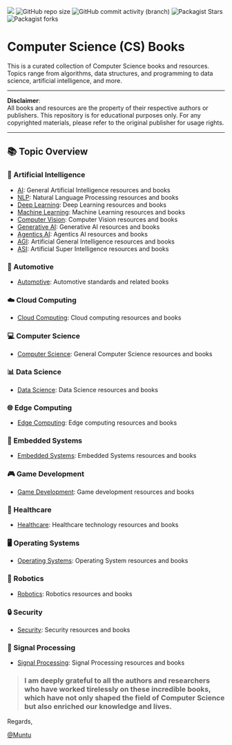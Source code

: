 [![](https://img.shields.io/badge/Contribute-Welcome-green)](#) ![GitHub repo size](https://img.shields.io/github/repo-size/afondiel/cs-books) ![GitHub commit activity (branch)](https://img.shields.io/github/commit-activity/t/afondiel/cs-books/main) ![Packagist Stars](https://img.shields.io/github/stars/afondiel/cs-books.svg) ![Packagist forks](https://img.shields.io/github/forks/afondiel/cs-books.svg) 

# Computer Science (CS) Books

This is a curated collection of Computer Science books and resources. Topics range from algorithms, data structures, and programming to data science, artificial intelligence, and more.

---

**Disclaimer**:  
All books and resources are the property of their respective authors or publishers. This repository is for educational purposes only. For any copyrighted materials, please refer to the original publisher for usage rights.

---

## 📚 Topic Overview

### 📖 Artificial Intelligence
- [AI](ai/): General Artificial Intelligence resources and books
- [NLP](ai/nlp/): Natural Language Processing resources and books
- [Deep Learning](ai/deep-learning/): Deep Learning resources and books
- [Machine Learning](ai/machine-learning/): Machine Learning resources and books
- [Computer Vision](ai/computer-vision/): Computer Vision resources and books
- [Generative AI](ai/generative-ai/): Generative AI resources and books
- [Agentics AI](ai/agents/): Agentics AI resources and books
- [AGI](ai/agi/): Artificial General Intelligence resources and books
- [ASI](ai/asi/): Artificial Super Intelligence resources and books

### 🚗 Automotive
- [Automotive](automotive/): Automotive standards and related books

### ☁️ Cloud Computing
- [Cloud Computing](cloud/): Cloud computing resources and books

### 💻 Computer Science
- [Computer Science](computer-science/): General Computer Science resources and books

### 📊 Data Science
- [Data Science](data-science/): Data Science resources and books

### 🌐 Edge Computing
- [Edge Computing](edge/): Edge computing resources and books

### 🔧 Embedded Systems
- [Embedded Systems](embedded-systems/): Embedded Systems resources and books

### 🎮 Game Development
- [Game Development](game/): Game development resources and books

### 🏥 Healthcare
- [Healthcare](healthcare/): Healthcare technology resources and books

### 🖥️ Operating Systems
- [Operating Systems](operating-system/): Operating System resources and books

### 🤖 Robotics
- [Robotics](robotics/): Robotics resources and books

### 🔒 Security
- [Security](security/): Security resources and books

### 📡 Signal Processing
- [Signal Processing](signal-processing/): Signal Processing resources and books

>### I am deeply grateful to all the authors and researchers who have worked tirelessly on these incredible books, which have not only shaped the field of Computer Science but also enriched our knowledge and lives. 

Regards, 

[@Muntu](https://github.com/afondiel/)


